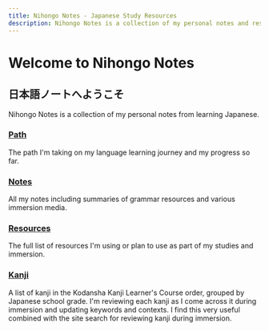 ```yaml
---
title: Nihongo Notes - Japanese Study Resources
description: Nihongo Notes is a collection of my personal notes and resources from learning Japanese.
---
```


# Welcome to Nihongo Notes

## 日本語ノートへようこそ

Nihongo Notes is a collection of my personal notes from learning Japanese.  

### [Path](/path/)

The path I'm taking on my language learning journey and my progress so far.

### [Notes](/notes/grammar/)

All my notes including summaries of grammar resources and various immersion media.

### [Resources](/resources/)

The full list of resources I'm using or plan to use as part of my studies and immersion.

### [Kanji](/kanji/grade1/)

A list of kanji in the Kodansha Kanji Learner's Course order, grouped by Japanese school grade. I'm reviewing each kanji as I come across it during immersion and updating keywords and contexts. I find this very useful combined with the site search for reviewing kanji during immersion.